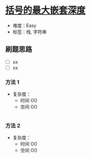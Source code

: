 # [括号的最大嵌套深度](https://leetcode-cn.com/problems/maximum-nesting-depth-of-the-parentheses/)

- 难度：Easy
- 标签：栈, 字符串

## 刷题思路

- [ ] xx
- [ ] xx

### 方法 1

- 复杂度：
    - 时间 O()
    - 空间 O()

``` js

```

### 方法 2

- 复杂度：
    - 时间 O()
    - 空间 O()

``` js

```
